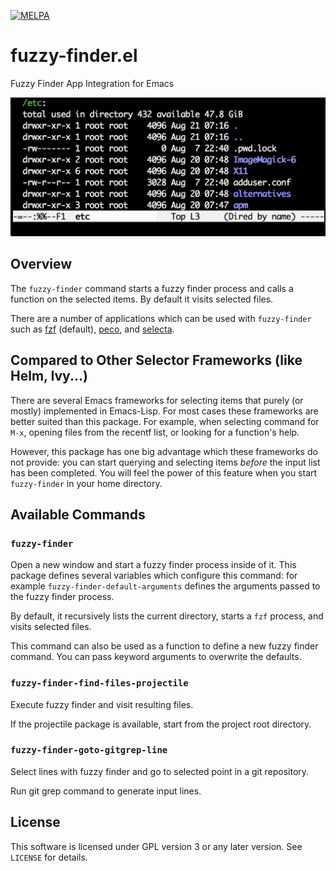 [![MELPA](https://melpa.org/packages/fuzzy-finder-badge.svg)](https://melpa.org/#/fuzzy-finder)


fuzzy-finder.el
===============

Fuzzy Finder App Integration for Emacs

![cap](cap.gif)


Overview
--------

The `fuzzy-finder` command starts a fuzzy finder process and calls a function
on the selected items.
By default it visits selected files.

There are a number of applications which can be used with `fuzzy-finder`
such as [fzf][] (default), [peco], and [selecta][].



Compared to Other Selector Frameworks (like Helm, Ivy...)
---------------------------------------------------------

There are several Emacs frameworks for selecting items that purely (or mostly)
implemented in Emacs-Lisp.
For most cases these frameworks are better suited than this package.
For example, when selecting command for `M-x`, opening files from the recentf
list, or looking for a function's help.

However, this package has one big advantage which these frameworks do not
provide: you can start querying and selecting items *before* the input list has
been completed.
You will feel the power of this feature when you start `fuzzy-finder` in
your home directory.


Available Commands
------------------


### `fuzzy-finder`

Open a new window and start a fuzzy finder process inside of it.
This package defines several variables which configure this command:
for example `fuzzy-finder-default-arguments` defines the arguments passed
to the fuzzy finder process.

By default, it recursively lists the current directory, starts a `fzf` process, and visits selected files.

This command can also be used as a function to define a new fuzzy finder command.
You can pass keyword arguments to overwrite the defaults.


### `fuzzy-finder-find-files-projectile`

Execute fuzzy finder and visit resulting files.

If the projectile package is available, start from the project root directory.

### `fuzzy-finder-goto-gitgrep-line`

Select lines with fuzzy finder and go to selected point in a git repository.

Run git grep command to generate input lines.


License
-------

This software is licensed under GPL version 3 or any later version.
See `LICENSE` for details.


[fzf]: https://github.com/junegunn/fzf
[peco]: https://github.com/peco/peco
[selecta]: https://github.com/garybernhardt/selecta
